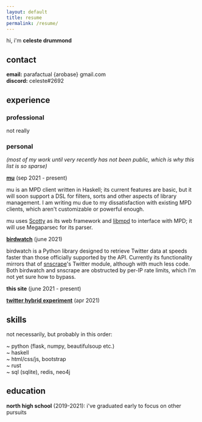 ```yaml
---
layout: default
title: resume
permalink: /resume/
---
```


hi, i'm **celeste drummond**

## contact

**email:** parafactual {arobase} gmail.com  
**discord:** celeste#2692

## experience

### professional

not really

### personal

_(most of my work until very recently has not been public, which is why this_
_list is so sparse)_

**[mu](https://github.com/cosmicoptima/mu)** (sep 2021 - present)

mu is an MPD client written in Haskell; its current features are basic, but it
will soon support a DSL for filters, sorts and other aspects of library
management. I am writing mu due to my dissatisfaction with existing MPD clients,
which aren't customizable or powerful enough.

mu uses [Scotty](https://hackage.haskell.org/package/scotty) as its web
framework and [libmpd](https://hackage.haskell.org/package/libmpd) to interface
with MPD; it will use Megaparsec for its parser.

**[birdwatch](https://github.com/cosmicoptima/birdwatch)** (june 2021)

birdwatch is a Python library designed to retrieve Twitter data at speeds faster
than those officially supported by the API. Currently its functionality mirrors
that of [snscrape](https://github.com/JustAnotherArchivist/snscrape)'s Twitter
module, although with much less code. Both birdwatch and snscrape are obstructed
by per-IP rate limits, which I'm not yet sure how to bypass.

**this site** (june 2021 - present)

**[twitter hybrid experiment](https://twitter.com/parafactual/status/1381375742978703361)** (apr 2021)

## skills

not necessarily, but probably in this order:

~ python (flask, numpy, beautifulsoup etc.)  
~ haskell  
~ html/css/js, bootstrap  
~ rust  
~ sql (sqlite), redis, neo4j

## education

**north high school** (2019-2021): i've graduated early to focus on other
pursuits
